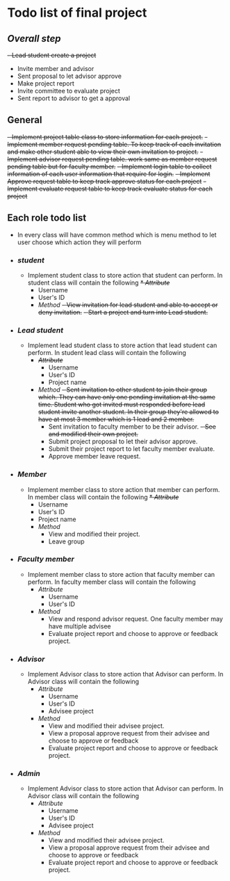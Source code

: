 # **Todo list of final project**

## ***Overall step***
  ~~- Lead student create a project~~
  - Invite member and advisor
  - Sent proposal to let advisor approve
  - Make project report
  - Invite committee to evaluate project
  - Sent report to advisor to get a approval

## **General** 
  ~~- Implement project table class to store information for each project.~~
  ~~- Implement member request pending table. To keep track of each invitation and make other student able to view their own invitation to project.~~
  ~~- Implement advisor request pending table. work same as member request pending table but for faculty member.~~
  ~~- Implement login table to collect information of each user information that require for login.~~
  ~~- Implement Approve request table to keep track approve status for each project~~
  ~~- Implement evaluate request table to keep track evaluate status for each project~~


## **Each role todo list**

  - In every class will have common method which is menu method to let user choose which action they will perform
  
  - ### ***student***
    - Implement student class to store action that student can perform. In student class will contain the following
      ~~* *Attribute*~~
        - Username
        - User's ID
      * *Method*
        ~~- View invitation for lead student and able to accept or deny invitation.~~
        ~~- Start a project and turn into Lead student.~~

  - ### ***Lead student***
    - Implement lead student class to store action that lead student can perform. In student lead class will contain the following
      * *~~Attribute~~*
        - Username
        - User's ID
        - Project name
      * *Method*
        ~~- Sent invitation to other student to join their group which. They can have only one pending invitation at the same time. Student who got invited must responded before lead student invite another student. In their group they're allowed to have at most 3 member which is 1 lead and 2 member.~~
        - Sent invitation to faculty member to be their advisor.
        ~~- See and modified their own project.~~
        - Submit project proposal to let their advisor approve.
        - Submit their project report to let faculty member evaluate.
        - Approve member leave request.

  - ### ***Member***
    - Implement member class to store action that member can perform. In member class will contain the following
      ~~* *Attribute*~~
        - Username
        - User's ID
        - Project name
      * *Method*
        - View and modified their project.
        - Leave group

  - ### ***Faculty member***
    - Implement member class to store action that faculty member can perform. In faculty member class will contain the following
      * *Attribute*
        - Username
        - User's ID
      * *Method*
        - View and respond advisor request. One faculty member may have multiple advisee
        - Evaluate project report and choose to approve or feedback project.
        
  - ### ***Advisor***
    - Implement Advisor class to store action that Advisor can perform. In Advisor class will contain the following
        * *Attribute*
          - Username
          - User's ID
          - Advisee project
        * *Method*
          - View and modified their advisee project.
          - View a proposal approve request from their advisee and choose to approve or feedback
          - Evaluate project report and choose to approve or feedback project.

  - ### ***Admin***
    - Implement Advisor class to store action that Advisor can perform. In Advisor class will contain the following
        * *Attribute*
          - Username
          - User's ID
          - Advisee project
        * *Method*
          - View and modified their advisee project.
          - View a proposal approve request from their advisee and choose to approve or feedback
          - Evaluate project report and choose to approve or feedback project.
